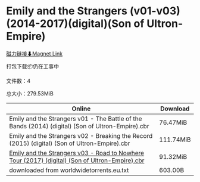 # Emily and the Strangers (v01-v03)(2014-2017)(digital)(Son of Ultron-Empire)

[磁力链接⬇Magnet Link](magnet:?xt=urn:btih:cb19d7e4a7a1e3ed6c1e45570bfb3ea3dcb87302&dn=Emily%20and%20the%20Strangers%20%28v01-v03%29%282014-2017%29%28digital%29%28Son%20of%20Ultron-Empire%29)

打包下载📦仍在工事中

文件数：4

总大小：279.53MiB

Online | Download
--- | ---
Emily and the Strangers v01 - The Battle of the Bands (2014) (digital) (Son of Ultron-Empire).cbr | 76.47MiB
Emily and the Strangers v02 - Breaking the Record (2015) (digital) (Son of Ultron-Empire).cbr | 111.74MiB
[Emily and the Strangers v03 - Road to Nowhere Tour (2017) (digital) (Son of Ultron-Empire).cbr](https://github.com/alicewish/markdown/blob/master/comic/Emily-Strangers-v03-Road-to-Nowhere-Tour-2017-digital-Son-of-Ultron-Empire-cbr.md) | 91.32MiB
downloaded from worldwidetorrents.eu.txt | 603.00B